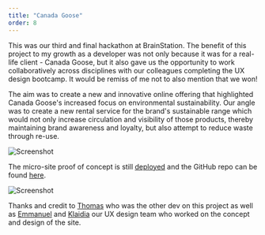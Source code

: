 ```yaml
---
title: "Canada Goose"
order: 8
---
```


This was our third and final hackathon at BrainStation. The benefit of this project to my growth as a developer was not only because it was for a real-life client - Canada Goose, but it also gave us the opportunity to work collaboratively across disciplines with our colleagues completing the UX design bootcamp. It would be remiss of me not to also mention that we won!

The aim was to create a new and innovative online offering that highlighted Canada Goose's increased focus on environmental sustainability. Our angle was to create a new rental service for the brand's sustainable range which would not only increase circulation and visibility of those products, thereby maintaining brand awareness and loyalty, but also attempt to reduce waste through re-use.

![Screenshot](/images/canada-goose-img-1.jpg#image-center)

The micro-site proof of concept is still [deployed](https://sustainable-goose.surge.sh#link-info) and the GitHub repo can be found [here](https://github.com/James-Bosley/canada-goose-client#link-info).

![Screenshot](/images/canada-goose-img-2.jpg#image-center)

Thanks and credit to [Thomas](https://github.com/TD142#link-info) who was the other dev on this project as well as [Emmanuel](https://www.linkedin.com/in/emmanuel-tobi-komolafe/#link-info) and [Klaidia](https://www.linkedin.com/in/klaidiakercova/#link-info) our UX design team who worked on the concept and design of the site.
